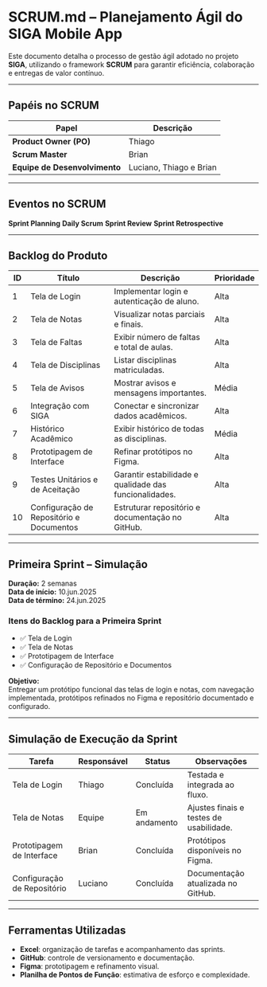 # SCRUM.md – Planejamento Ágil do SIGA Mobile App

Este documento detalha o processo de gestão ágil adotado no projeto **SIGA**, utilizando o framework **SCRUM** para garantir eficiência, colaboração e entregas de valor contínuo.

---

##  Papéis no SCRUM

| Papel           | Descrição                                                                                        |
|-----------------|--------------------------------------------------------------------------------------------------|
| **Product Owner (PO)** | Thiago |
| **Scrum Master**       | Brian |
| **Equipe de Desenvolvimento** | Luciano, Thiago e Brian |

---

## Eventos no SCRUM

**Sprint Planning** 
**Daily Scrum** 
**Sprint Review** 
**Sprint Retrospective** 

---

##  Backlog do Produto

| ID | Título                                     | Descrição                                             | Prioridade |
|----|--------------------------------------------|-------------------------------------------------------|------------|
| 1  | Tela de Login                              | Implementar login e autenticação de aluno.            | Alta       |
| 2  | Tela de Notas                              | Visualizar notas parciais e finais.                   | Alta       |
| 3  | Tela de Faltas                             | Exibir número de faltas e total de aulas.             | Alta       |
| 4  | Tela de Disciplinas                        | Listar disciplinas matriculadas.                      | Alta       |
| 5  | Tela de Avisos                             | Mostrar avisos e mensagens importantes.               | Média      |
| 6  | Integração com SIGA                        | Conectar e sincronizar dados acadêmicos.              | Alta       |
| 7  | Histórico Acadêmico                        | Exibir histórico de todas as disciplinas.             | Média      |
| 8  | Prototipagem de Interface                  | Refinar protótipos no Figma.                          | Alta       |
| 9  | Testes Unitários e de Aceitação            | Garantir estabilidade e qualidade das funcionalidades.| Alta       |
| 10 | Configuração de Repositório e Documentos   | Estruturar repositório e documentação no GitHub.      | Alta       |

---

## Primeira Sprint – Simulação

**Duração:** 2 semanas  
**Data de início:** 10.jun.2025  
**Data de término:** 24.jun.2025  

### Itens do Backlog para a Primeira Sprint
- ✅ Tela de Login  
- ✅ Tela de Notas  
- ✅ Prototipagem de Interface  
- ✅ Configuração de Repositório e Documentos  

**Objetivo:**  
Entregar um protótipo funcional das telas de login e notas, com navegação implementada, protótipos refinados no Figma e repositório documentado e configurado.

---

## Simulação de Execução da Sprint

| Tarefa                         | Responsável | Status        | Observações                          |
|--------------------------------|-------------|---------------|--------------------------------------|
| Tela de Login                  | Thiago      | Concluída     | Testada e integrada ao fluxo.        |
| Tela de Notas                  | Equipe      | Em andamento  | Ajustes finais e testes de usabilidade. |
| Prototipagem de Interface      | Brian       | Concluída     | Protótipos disponíveis no Figma.     |
| Configuração de Repositório    | Luciano     | Concluída     | Documentação atualizada no GitHub.   |

---

## Ferramentas Utilizadas

- **Excel**: organização de tarefas e acompanhamento das sprints.  
- **GitHub**: controle de versionamento e documentação.  
- **Figma**: prototipagem e refinamento visual.  
- **Planilha de Pontos de Função**: estimativa de esforço e complexidade.




